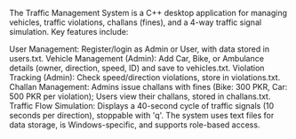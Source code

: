 The Traffic Management System is a C++ desktop application for managing vehicles,
 traffic violations, challans (fines), and a 4-way traffic signal simulation. Key features include:

User Management: Register/login as Admin or User, with data stored in users.txt.
Vehicle Management (Admin): Add Car, Bike, or Ambulance details (owner, direction, speed, ID) and save to vehicles.txt.
Violation Tracking (Admin): Check speed/direction violations, store in violations.txt.
Challan Management: Admins issue challans with fines (Bike: 300 PKR, Car: 500 PKR per violation);
Users view their challans, stored in challans.txt.
Traffic Flow Simulation: Displays a 40-second cycle of traffic signals (10 seconds per direction), stoppable with 'q'.
The system uses text files for data storage, is Windows-specific, and supports role-based access.
